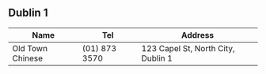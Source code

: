 ## Dublin 1

|Name|Tel|Address|
|----|---|-------|
|Old Town Chinese|(01) 873 3570|123 Capel St, North City, Dublin 1|
